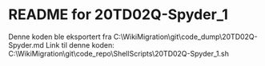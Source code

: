 # README for 20TD02Q-Spyder_1
Denne koden ble eksportert fra C:\WikiMigration\git\code_dump\20TD02Q-Spyder.md
Link til denne koden: C:\WikiMigration\git\code_repo\ShellScripts\20TD02Q-Spyder_1.sh
